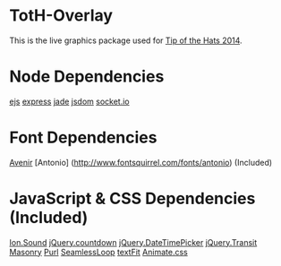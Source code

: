 # TotH-Overlay
This is the live graphics package used for [Tip of the Hats 2014](https://www.youtube.com/playlist?list=PLJUPqfTTJdNnxdK5YlAo3y2jQj188jl0_).

# Node Dependencies
[ejs](http://embeddedjs.com/)
[express](http://expressjs.com/)
[jade](http://jade-lang.com/)
[jsdom](https://github.com/tmpvar/jsdom)
[socket.io](http://socket.io/)

# Font Dependencies
[Avenir](http://www.myfonts.com/fonts/linotype/avenir/)
[Antonio] (http://www.fontsquirrel.com/fonts/antonio) (Included)

# JavaScript & CSS Dependencies (Included)
[Ion.Sound](http://ionden.com/a/plugins/ion.sound/en.html)
[jQuery.countdown](http://hilios.github.io/jQuery.countdown/)
[jQuery.DateTimePicker](http://xdsoft.net/jqplugins/datetimepicker/)
[jQuery.Transit](http://ricostacruz.com/jquery.transit/)
[Masonry](http://masonry.desandro.com/)
[Purl](https://github.com/allmarkedup/purl)
[SeamlessLoop](https://github.com/Hivenfour/SeamlessLoop)
[textFit](https://github.com/STRML/textFit)
[Animate.css](http://daneden.github.io/animate.css/)